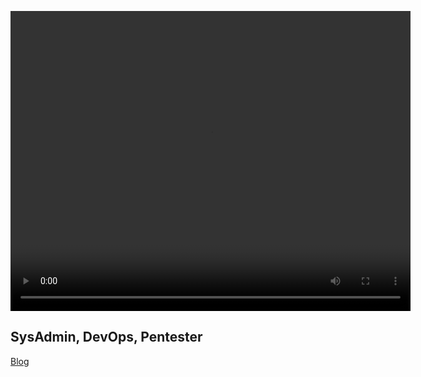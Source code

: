 
<p align="center">
<video src="/img/banner.mp4" width="640" height="480"></video>
</p>

## SysAdmin, DevOps, Pentester

[Blog](https://lucho00cuba.github.io)
